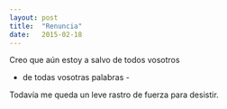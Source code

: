 ```yaml
---
layout: post
title:  "Renuncia"
date:   2015-02-18
---
```


Creo que aún estoy a salvo
de todos vosotros
- de todas vosotras
             palabras -

Todavía me queda 
un leve rastro de fuerza
para desistir.